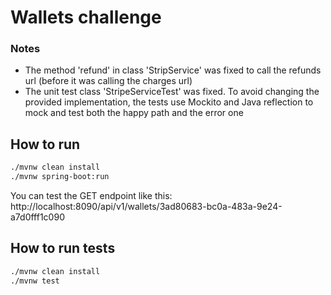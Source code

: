 # Wallets challenge

### Notes

- The method 'refund' in class 'StripService' was fixed to call the refunds url (before it was
  calling the charges url)
- The unit test class 'StripeServiceTest' was fixed. To avoid changing the provided implementation,
  the tests use Mockito and Java reflection to mock and test both the happy path and the error one

## How to run

````bash
./mvnw clean install
./mvnw spring-boot:run
````
You can test the GET endpoint like this:
http://localhost:8090/api/v1/wallets/3ad80683-bc0a-483a-9e24-a7d0fff1c090

## How to run tests

````bash
./mvnw clean install
./mvnw test
````
